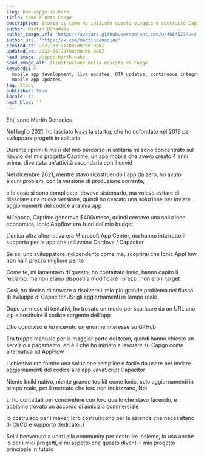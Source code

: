 ```yaml
---
slug: how-capgo-is-born
title: Come è nato Capgo
description: Storia di come ho iniziato questo viaggio e costruito Capgo
author: Martin Donadieu
author_image_url: 'https://avatars.githubusercontent.com/u/4084527?v=4'
author_url: 'https://x.com/martindonadieu'
created_at: 2022-03-01T00:00:00.000Z
updated_at: 2023-06-29T00:00:00.000Z
head_image: /capgo_birth.webp
head_image_alt: Illustrazione della nascita di Capgo
keywords: >-
  mobile app development, live updates, OTA updates, continuous integration,
  mobile app updates
tag: Story
published: true
locale: it
next_blog: ''
---
```


Ehi, sono Martin Donadieu,

Nel luglio 2021, ho lasciato [Naas](https://naasai/) la startup che ho cofondato nel 2019 per sviluppare progetti in solitaria

Durante i primi 6 mesi del mio percorso in solitaria mi sono concentrato sul riavvio del mio progetto Captime, un'app mobile che avevo creato 4 anni prima, diventata un'attività secondaria con il covid

Nel dicembre 2021, mentre stavo ricostruendo l'app da zero, ho avuto alcuni problemi con la versione di produzione corrente,

e le cose si sono complicate, dovevo sistemarlo, ma volevo evitare di rilasciare una nuova versione, quindi ho cercato una soluzione per inviare aggiornamenti del codice alla mia app

All'epoca, Captime generava $400/mese, quindi cercavo una soluzione economica, Ionic Appflow era fuori dal mio budget

L'unica altra alternativa era Microsoft App Center, ma hanno interrotto il supporto per le app che utilizzano Cordova / Capacitor

Se sei uno sviluppatore indipendente come me, scoprirai che Ionic AppFlow non ha il prezzo migliore per te

Come te, mi lamentavo di questo, ho contattato Ionic, hanno capito il reclamo, ma non erano disposti a modificare i prezzi, non ero il target

Così, ho deciso di provare a risolvere il mio più grande problema nel flusso di sviluppo di Capacitor JS: gli aggiornamenti in tempo reale

Dopo un mese di tentativi, ho trovato un modo per scaricare da un URL uno zip e sostituire il codice sorgente dell'app

L'ho condiviso e ho ricevuto un enorme interesse su GitHub

Era troppo manuale per la maggior parte dei team, quindi hanno chiesto un servizio a pagamento, ed è lì che ho iniziato a lavorare su Capgo come alternativa ad AppFlow

L'obiettivo era fornire una soluzione semplice e facile da usare per inviare aggiornamenti del codice alle app JavaScript Capacitor

Niente build nativo, niente grande toolkit come Ionic, solo aggiornamenti in tempo reale, per il mercato che loro non indirizzano, Noi

Li ho contattati per condividere con loro quello che stavo facendo, e abbiamo trovato un accordo di amicizia commerciale

Io costruisco per i maker, loro costruiscono per le aziende che necessitano di CI/CD e supporto dedicato :)

Sei il benvenuto a unirti alla community per costruire insieme, lo uso anche io per i miei progetti, e mi aspetto che questo diventi il mio progetto principale in futuro